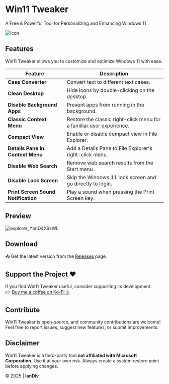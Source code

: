 # Win11 Tweaker
A Free & Powerful Tool for Personalizing and Enhancing Windows 11  

![icon](https://github.com/user-attachments/assets/41e0dc88-ec6f-484a-8be7-0a82470a3b68)

## Features
Win11 Tweaker allows you to customize and optimize Windows 11 with ease.

| Feature | Description |
|---------|------------|
| **Case Converter** | Convert text to different text cases. |
| **Clean Desktop** | Hide icons by double-clicking on the desktop. |
| **Disable Background Apps** | Prevent apps from running in the background. |
| **Classic Context Menu** | Restore the classic right-click menu for a familiar user experience. |
| **Compact View** | Enable or disable compact view in File Explorer. |
| **Details Pane in Context Menu** | Add a Details Pane to File Explorer's right-click menu. |
| **Disable Web Search** | Remove web search results from the Start menu . |
| **Disable Lock Screen** | Skip the Windows 11 lock screen and go directly to login. |
| **Print Screen Sound Notification** | Play a sound when pressing the Print Screen key. |

## Preview

![explorer_YbnD4X6zWL](https://github.com/user-attachments/assets/8b840c18-ac27-462d-816d-515a4b8fd008)

## Download
📥 Get the latest version from the [Releases](https://github.com/iandiv/Win11Tweaker/releases) page.

## Support the Project ❤️
If you find Win11 Tweaker useful, consider supporting its development:  
👉 [Buy me a coffee on Ko-Fi ☕](https://ko-fi.com/iandiv)

## Contribute
Win11 Tweaker is open-source, and community contributions are welcome! Feel free to report issues, suggest new features, or submit improvements.

## Disclaimer
Win11 Tweaker is a third-party tool **not affiliated with Microsoft Corporation**. Use it at your own risk. Always create a system restore point before applying changes.

© 2025 | **IanDiv**
